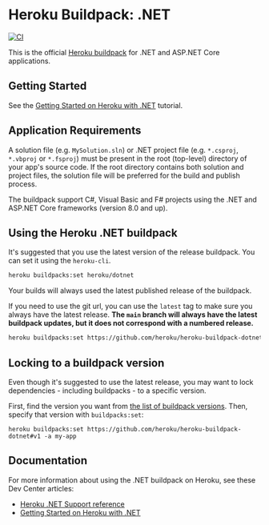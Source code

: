 # Heroku Buildpack: .NET

[![CI](https://github.com/heroku/heroku-buildpack-dotnet/actions/workflows/ci.yml/badge.svg)](https://github.com/heroku/heroku-buildpack-dotnet/actions/workflows/ci.yml)

This is the official [Heroku buildpack](https://devcenter.heroku.com/articles/buildpacks) for .NET and ASP.NET Core applications.

## Getting Started

See the [Getting Started on Heroku with .NET](https://devcenter.heroku.com/articles/getting-started-with-dotnet) tutorial.

## Application Requirements

A solution file (e.g. `MySolution.sln`) or .NET project file (e.g. `*.csproj`, `*.vbproj` or `*.fsproj`) must be present in the root (top-level) directory of your app's source code. If the root directory contains both solution and project files, the solution file will be preferred for the build and publish process.

The buildpack support C#, Visual Basic and F# projects using the .NET and ASP.NET Core frameworks (version 8.0 and up).

## Using the Heroku .NET buildpack

It's suggested that you use the latest version of the release buildpack. You can set it using the `heroku-cli`.

```sh
heroku buildpacks:set heroku/dotnet
```

Your builds will always used the latest published release of the buildpack.

If you need to use the git url, you can use the `latest` tag to make sure you always have the latest release. **The `main` branch will always have the latest buildpack updates, but it does not correspond with a numbered release.**

```sh
heroku buildpacks:set https://github.com/heroku/heroku-buildpack-dotnet#latest -a my-app
```

## Locking to a buildpack version

Even though it's suggested to use the latest release, you may want to lock dependencies - including buildpacks - to a specific version.

First, find the version you want from
[the list of buildpack versions](https://github.com/heroku/heroku-buildpack-dotnet/tags).
Then, specify that version with `buildpacks:set`:

```
heroku buildpacks:set https://github.com/heroku/heroku-buildpack-dotnet#v1 -a my-app
```

## Documentation

For more information about using the .NET buildpack on Heroku, see these Dev Center articles:

- [Heroku .NET Support reference](https://devcenter.heroku.com/articles/dotnet-heroku-support-reference)
- [Getting Started on Heroku with .NET](https://devcenter.heroku.com/articles/getting-started-with-dotnet)

